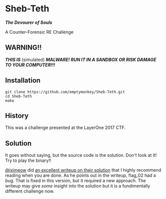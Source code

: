 # Sheb-Teth

___The Devourer of Souls___

A Counter-Forensic RE Challenge

## WARNING!!
___THIS IS___ (simulated) ___MALWARE! RUN IT IN A SANDBOX OR RISK DAMAGE TO YOUR COMPUTER!!!___

## Installation ##

	git clone https://github.com/emptymonkey/Sheb-Teth.git
	cd Sheb-Teth
	make

## History
This was a challenge presented at the LayerOne 2017 CTF.

## Solution ##
It goes without saying, but the source code is the solution. Don't look at it! Try to play the binary!! 

[@iximeow](https://twitter.com/iximeow) did [an excellent writeup on their solution](https://www.iximeow.net/ctfs/2017/layerone/writeup_sheb-teth.html) that I highly recommend reading when you are done. As he points out in the writeup, flag_02 had a bug. That is fixed in this version, but it required a new approach. The writeup may give _some_ insight into the solution but it is a fundimentally different challenge now. 


